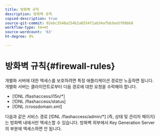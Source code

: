 ```yaml
---
title: 방화벽 규칙
description: 방화벽 규칙
copied-description: true
source-git-commit: 02ebc3548a254b2a6554f1ab34afbb3ea5f09bb8
workflow-type: tm+mt
source-wordcount: '63'
ht-degree: 0%

---
```


# 방화벽 규칙{#firewall-rules}

개별화 서버에 대한 액세스를 보호하려면 특정 애플리케이션 경로만 노출하면 됩니다. 개별화 서버는 클라이언트로부터 다음 경로에 대한 요청을 수락해야 합니다.

* [!DNL /flashaccess/i15n/*]
* [!DNL /flashaccess/status]
* [!DNL /crossdomain.xml]

다음과 같은 서비스 경로 [!DNL /flashaccess/admin/*] (즉, 상태 및 관리자 페이지)는 방화벽 내에서만 액세스할 수 있습니다. 방화벽 외부에서 Key Generation Server의 부분에 액세스하면 안 됩니다.
